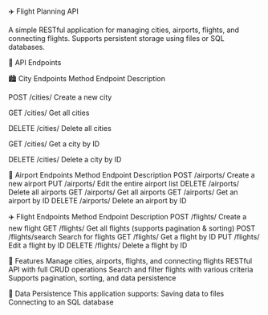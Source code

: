 ✈️ Flight Planning API

A simple RESTful application for managing cities, airports, flights, and connecting flights. Supports persistent storage using files or SQL databases.

🚀 API Endpoints

🏙️ City Endpoints
Method	Endpoint	Description

POST	/cities/	Create a new city

GET	/cities/	Get all cities

DELETE	/cities/	Delete all cities

GET	/cities/<id>	Get a city by ID

DELETE	/cities/<id>	Delete a city by ID

🛫 Airport Endpoints
Method	Endpoint	Description
POST	/airports/	Create a new airport
PUT	/airports/	Edit the entire airport list
DELETE	/airports/	Delete all airports
GET	/airports/	Get all airports
GET	/airports/<id>	Get an airport by ID
DELETE	/airports/<id>	Delete an airport by ID

✈️ Flight Endpoints
Method	Endpoint	Description
POST	/flights/	Create a new flight
GET	/flights/	Get all flights (supports pagination & sorting)
POST	/flights/search	Search for flights
GET	/flights/<id>	Get a flight by ID
PUT	/flights/<id>	Edit a flight by ID
DELETE	/flights/<id>	Delete a flight by ID

📌 Features
Manage cities, airports, flights, and connecting flights
RESTful API with full CRUD operations
Search and filter flights with various criteria
Supports pagination, sorting, and data persistence

💾 Data Persistence
This application supports:
Saving data to files
Connecting to an SQL database
